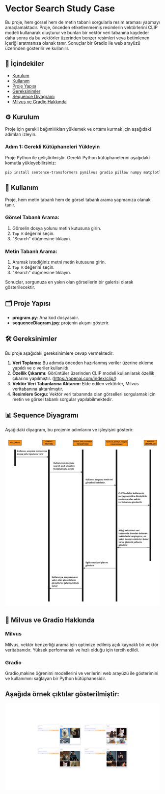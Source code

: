 # Vector Search Study Case

Bu proje, hem görsel hem de metin tabanlı sorgularla resim araması yapmayı amaçlamaktadır. Proje, önceden etiketlenmemiş resimlerin vektörlerini CLIP modeli kullanarak oluşturur ve bunları bir vektör veri tabanına kaydeder daha sonra da bu vektörler üzerinden benzer resimleri veya betimlenen içeriği aratmanıza olanak tanır. Sonuçlar bir Gradio ile web arayüzü üzerinden gösterilir ve kullanılır.

## 📑 İçindekiler
- [Kurulum](#kurulum)
- [Kullanım](#kullanım)
- [Proje Yapısı](#proje-yapısı)
- [Gereksinimler](#gereksinimler)
- [Sequence Diyagramı](#sequence-diyagramı)
- [Milvus ve Gradio Hakkında](#milvus-ve-gradio-hakkında)

## ⚙️ Kurulum

Proje için gerekli bağımlılıkları yüklemek ve ortamı kurmak için aşağıdaki adımları izleyin.

### Adım 1: Gerekli Kütüphaneleri Yükleyin

Proje Python ile geliştirilmiştir. Gerekli Python kütüphanelerini aşağıdaki komutla yükleyebilirsiniz:

```bash
pip install sentence-transformers pymilvus gradio pillow numpy matplotlib
```
## 🚀 Kullanım
Proje, hem metin tabanlı hem de görsel tabanlı arama yapmanıza olanak tanır.

### Görsel Tabanlı Arama:

1. Görselin dosya yolunu metin kutusuna girin.
2. `Top K` değerini seçin.
3. "Search" düğmesine tıklayın.

### Metin Tabanlı Arama:

1. Aramak istediğiniz metni metin kutusuna girin.
2. `Top K` değerini seçin.
3. "Search" düğmesine tıklayın.

Sonuçlar, sorgunuza en yakın olan görsellerin bir galerisi olarak gösterilecektir.

## 🗂️ Proje Yapısı

- **program.py**: Ana kod dosyasıdır.
- **sequenceDiagram.jpg**: projenin akışını gösterir.

## 🛠️ Gereksinimler

Bu proje aşağıdaki gereksinimlere cevap vermektedir:

1. **Veri Toplama:** Bu adımda önceden hazırlanmış veriler üzerine ekleme yapıldı ve o veriler kullanıldı.
2. **Özellik Çıkarımı:** Görüntüler üzerinden CLIP modeli kullanılarak özellik çıkarımı yapılmıştır. (https://openai.com/index/clip/)
3. **Vektör Veri Tabanlarına Aktarım:** Elde edilen vektörler, Milvus veritabanına aktarılmıştır.
4. **Resimlere Sorgu:** Vektör veri tabanında olan görselleri sorgulamak için metin ve görsel tabanlı sorgular yapılabilmektedir.

## 📊 Sequence Diyagramı

Aşağıdaki diyagram, bu projenin adımlarını ve işleyişini gösterir:

![Sequence Diagram](https://github.com/mrkoglu/vectorSearch/blob/main/sequenceDiagram.jpg)


## 🧰 Milvus ve Gradio Hakkında

### Milvus

Milvus, vektör benzerliği arama için optimize edilmiş açık kaynaklı bir vektör veritabanıdır. Yüksek performanslı ve hızlı olduğu için tercih edildi.

### Gradio

Gradio,makine öğrenimi modellerini ve verilerini web arayüzü ile gösterimini ve kullanımını sağlayan bir Python kütüphanesidir.

## Aşağıda örnek çıktılar gösterilmiştir:

![Outputs](https://github.com/mrkoglu/vectorSearch/blob/main/samples.png)
